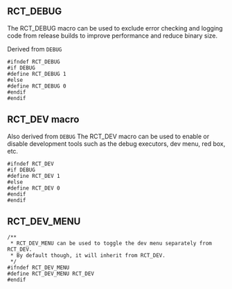 

## RCT_DEBUG

The RCT_DEBUG macro can be used to exclude error checking and logging code from release builds to improve performance and reduce binary size.

Derived from `DEBUG`
```objc
#ifndef RCT_DEBUG
#if DEBUG
#define RCT_DEBUG 1
#else
#define RCT_DEBUG 0
#endif
#endif
```

## RCT_DEV macro

Also derived from `DEBUG`
The RCT_DEV macro can be used to enable or disable development tools
  such as the debug executors, dev menu, red box, etc.
```objc
#ifndef RCT_DEV
#if DEBUG
#define RCT_DEV 1
#else
#define RCT_DEV 0
#endif
#endif
```

## RCT_DEV_MENU

```objc
/**
 * RCT_DEV_MENU can be used to toggle the dev menu separately from RCT_DEV.
 * By default though, it will inherit from RCT_DEV.
 */
#ifndef RCT_DEV_MENU
#define RCT_DEV_MENU RCT_DEV
#endif
```